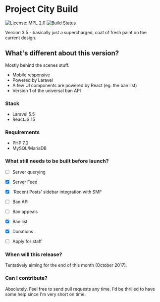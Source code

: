 # Project City Build
[![License: MPL 2.0](https://img.shields.io/badge/License-MPL%202.0-brightgreen.svg)](https://opensource.org/licenses/MPL-2.0) [![Build Status](https://travis-ci.org/itsmyfirstday/ProjectCityBuild.svg?branch=v3.5)](https://travis-ci.org/itsmyfirstday/ProjectCityBuild)

Version 3.5 - basically just a supercharged, coat of fresh paint on the current design.

## What's different about this version?
Mostly behind the scenes stuff.
* Mobile responsive
* Powered by Laravel
* A few UI components are powered by React (eg. the ban list)
* Version 1 of the universal ban API

### Stack
* Laravel 5.5
* ReactJS 15

### Requirements
* PHP 7.0
* MySQL/MariaDB

### What still needs to be built before launch?
- [ ] Server querying
- [x] Server Feed
- [x] 'Recent Posts' sidebar integration with SMF
- [ ] Ban API
- [ ] Ban appeals
- [x] Ban list
- [x] Donations
- [ ] Apply for staff


### When will this release?
Tentatively aiming for the end of this month (October 2017).

### Can I contribute?
Absolutely. Feel free to send pull requests any time. I'd be thrilled to have some help since I'm very short on time.